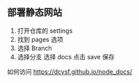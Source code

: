 ## 部署静态网站

1. 打开仓库的 settings
2. 找到 pages 选项
3. 选择 Branch
4. 选择分支 选择 docs 点击 save 保存

如何访问 https://dcysf.github.io/node_docs/
